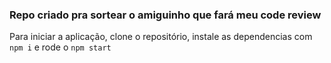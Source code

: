 ### Repo criado pra sortear o amiguinho que fará meu code review

Para iniciar a aplicação, clone o repositório, instale as dependencias com ```npm i``` e rode o ```npm start```
